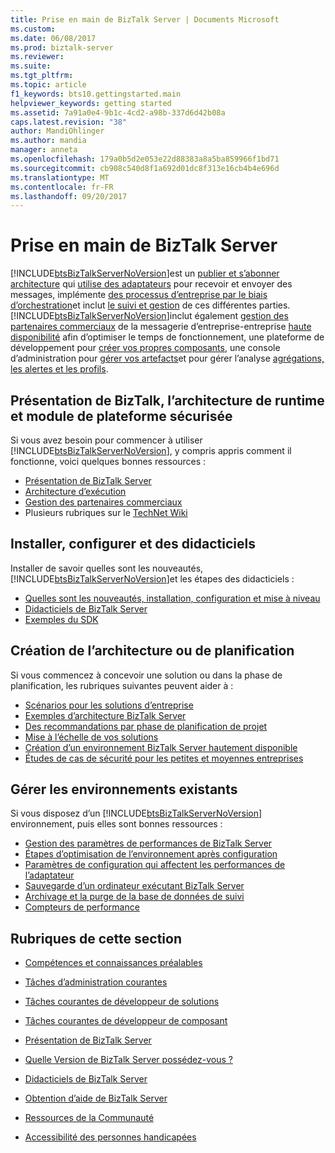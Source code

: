 ```yaml
---
title: Prise en main de BizTalk Server | Documents Microsoft
ms.custom: 
ms.date: 06/08/2017
ms.prod: biztalk-server
ms.reviewer: 
ms.suite: 
ms.tgt_pltfrm: 
ms.topic: article
f1_keywords: bts10.gettingstarted.main
helpviewer_keywords: getting started
ms.assetid: 7a91a0e4-9b1c-4cd2-a98b-337d6d42b08a
caps.latest.revision: "38"
author: MandiOhlinger
ms.author: mandia
manager: anneta
ms.openlocfilehash: 179a0b5d2e053e22d88383a8a5ba859966f1bd71
ms.sourcegitcommit: cb908c540d8f1a692d01dc8f313e16cb4b4e696d
ms.translationtype: MT
ms.contentlocale: fr-FR
ms.lasthandoff: 09/20/2017
---
```

# <a name="getting-started-with-biztalk-server"></a>Prise en main de BizTalk Server
[!INCLUDE[btsBizTalkServerNoVersion](../includes/btsbiztalkservernoversion-md.md)]est un [publier et s’abonner architecture](../core/publish-and-subscribe-architecture.md) qui [utilise des adaptateurs](../core/using-adapters.md) pour recevoir et envoyer des messages, implémente [des processus d’entreprise par le biais d’orchestration](../core/defining-business-processes.md)et inclut [le suivi et gestion](../core/management-and-tracking-architecture.md) de ces différentes parties. [!INCLUDE[btsBizTalkServerNoVersion](../includes/btsbiztalkservernoversion-md.md)]inclut également [gestion des partenaires commerciaux](../core/trading-partner-management-using-biztalk-server.md) de la messagerie d’entreprise-entreprise [haute disponibilité](../core/planning-for-high-availability3.md) afin d’optimiser le temps de fonctionnement, une plateforme de développement pour [créer vos propres composants](../core/developing-custom-components.md), une console d’administration pour [gérer vos artefacts](../core/operational-and-administrative-tasks-in-your-biztalk-environment.md)et pour gérer l’analyse [agrégations, les alertes et les profils](../core/using-business-activity-monitoring.md).

## <a name="understanding-biztalk-runtime-architecture-and-tpm"></a>Présentation de BizTalk, l’architecture de runtime et module de plateforme sécurisée
Si vous avez besoin pour commencer à utiliser [!INCLUDE[btsBizTalkServerNoVersion](../includes/btsbiztalkservernoversion-md.md)], y compris appris comment il fonctionne, voici quelques bonnes ressources : 

* [Présentation de BizTalk Server](../core/understanding-biztalk-server.md)
* [Architecture d’exécution](../core/runtime-architecture.md)
* [Gestion des partenaires commerciaux](../core/trading-partner-management-using-biztalk-server.md)
* Plusieurs rubriques sur le [TechNet Wiki](http://social.technet.microsoft.com/wiki/contents/articles/2240.biztalk-server-resources-on-the-technet-wiki.aspx)

## <a name="install-configure-and-tutorials"></a>Installer, configurer et des didacticiels
Installer de savoir quelles sont les nouveautés, [!INCLUDE[btsBizTalkServerNoVersion](../includes/btsbiztalkservernoversion-md.md)]et les étapes des didacticiels : 
  
* [Quelles sont les nouveautés, installation, configuration et mise à niveau](../install-and-config-guides/biztalk-server-what-s-new-installation-configuration-and-upgrade.md)  
* [Didacticiels de BizTalk Server](../core/biztalk-server-tutorials.md)
* [Exemples du SDK](../core/samples-in-the-sdk.md)

## <a name="architecting-or-planning"></a>Création de l’architecture ou de planification
Si vous commencez à concevoir une solution ou dans la phase de planification, les rubriques suivantes peuvent aider à : 

* [Scénarios pour les solutions d’entreprise](../core/scenarios-for-business-solutions.md)
* [Exemples d’architecture BizTalk Server](../core/sample-biztalk-server-architectures.md)
* [Des recommandations par phase de planification de projet](../core/project-planning-recommendations-by-phase.md)
* [Mise à l’échelle de vos solutions](../core/scaling-your-solutions.md)
* [Création d’un environnement BizTalk Server hautement disponible](../core/creating-a-highly-available-biztalk-server-environment.md)
* [Études de cas de sécurité pour les petites et moyennes entreprises](../core/security-case-studies-for-small-to-medium-sized-companies.md)

## <a name="manage-existing-environments"></a>Gérer les environnements existants
Si vous disposez d’un [!INCLUDE[btsBizTalkServerNoVersion](../includes/btsbiztalkservernoversion-md.md)] environnement, puis elles sont bonnes ressources : 

* [Gestion des paramètres de performances de BizTalk Server](../core/managing-biztalk-server-performance-settings.md)
* [Étapes d’optimisation de l’environnement après configuration](../install-and-config-guides/post-configuration-steps-to-optimize-your-environment.md)
* [Paramètres de configuration qui affectent les performances de l’adaptateur](../core/configuration-parameters-that-affect-adapter-performance.md)
* [Sauvegarde d’un ordinateur exécutant BizTalk Server](../core/backing-up-a-computer-running-biztalk-server.md)
* [Archivage et la purge de la base de données de suivi](../core/archiving-and-purging-the-biztalk-tracking-database.md)
* [Compteurs de performance](../core/performance-counters.md)

 
## <a name="topics-in-this-section"></a>Rubriques de cette section  
  
-   [Compétences et connaissances préalables](../core/prerequisite-skills-and-knowledge5.md)  
  
-   [Tâches d’administration courantes](../core/common-administrative-tasks4.md)  
  
-   [Tâches courantes de développeur de solutions](../core/common-solution-developer-tasks.md)  
  
-   [Tâches courantes de développeur de composant](../core/common-component-developer-tasks.md)  
  
-   [Présentation de BizTalk Server](../core/understanding-biztalk-server.md)  
  
-   [Quelle Version de BizTalk Server possédez-vous ?](../core/what-version-of-biztalk-server-do-i-have.md)  
  
-   [Didacticiels de BizTalk Server](../core/biztalk-server-tutorials.md)  
  
-   [Obtention d’aide de BizTalk Server](../core/getting-biztalk-server-assistance.md)  
  
-   [Ressources de la Communauté](../core/community-resources5.md)  
  
-   [Accessibilité des personnes handicapées](../core/accessibility-for-people-with-disabilities1.md)